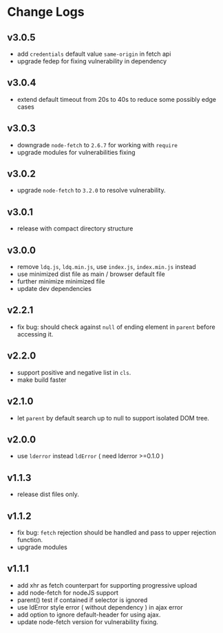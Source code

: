 # Change Logs

## v3.0.5

 - add `credentials` default value `same-origin` in fetch api
 - upgrade fedep for fixing vulnerability in dependency


## v3.0.4

 - extend default timeout from 20s to 40s to reduce some possibly edge cases


## v3.0.3

 - downgrade `node-fetch` to `2.6.7` for working with `require`
 - upgrade modules for vulnerabilities fixing


## v3.0.2

 - upgrade `node-fetch` to `3.2.0` to resolve vulnerability.


## v3.0.1

 - release with compact directory structure


## v3.0.0

 - remove `ldq.js`, `ldq.min.js`, use `index.js`, `index.min.js` instead
 - use minimized dist file as main / browser default file
 - further minimize minimized file
 - update dev dependencies


## v2.2.1

 - fix bug: should check against `null` of ending element in `parent` before accessing it.


## v2.2.0

 - support positive and negative list in `cls`.
 - make build faster


## v2.1.0

 - let `parent` by default search up to null to support isolated DOM tree.


## v2.0.0

 - use `lderror` instead `ldError` ( need lderror >=0.1.0 )


## v1.1.3

 - release dist files only.


## v1.1.2

 - fix bug: `fetch` rejection should be handled and pass to upper rejection function.
 - upgrade modules


## v1.1.1

 - add xhr as fetch counterpart for supporting progressive upload
 - add node-fetch for nodeJS support
 - parent() test if contained if selector is ignored
 - use ldError style error ( without dependency ) in ajax error
 - add option to ignore default-header for using ajax.
 - update node-fetch version for vulnerability fixing.
